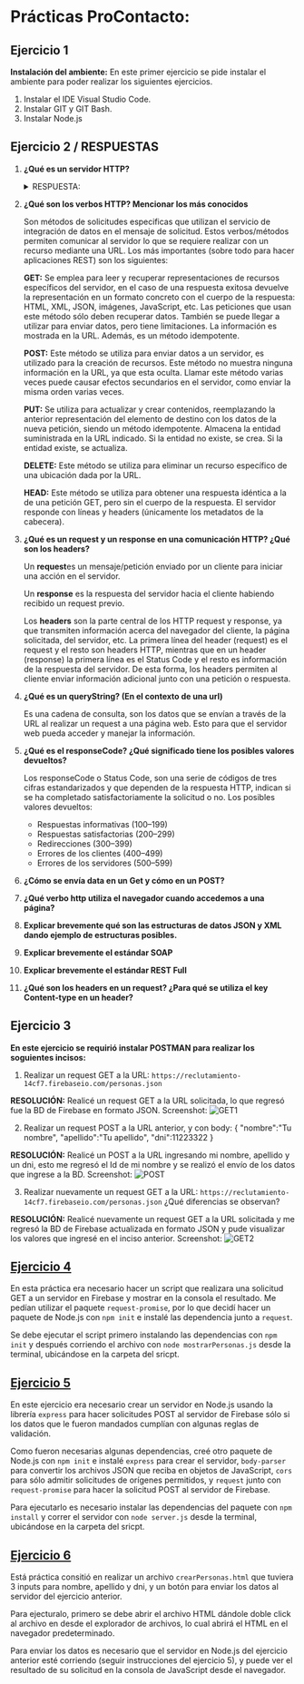 # Prácticas ProContacto: #


## Ejercicio 1 


**Instalación del ambiente:** En este primer ejercicio se pide instalar el ambiente para poder realizar los siguientes ejercicios.
1.	Instalar el IDE Visual Studio Code.
2.	Instalar GIT y GIT Bash.
3.	Instalar Node.js


## Ejercicio 2 / RESPUESTAS

1.	**¿Qué es un servidor HTTP?**
    <details>
    <summary>RESPUESTA:</summary>
    <p>Un servidor HTTP es un programa que procesa una aplicación del lado del servidor para realizar conexiones con el cliente. Este servidor se encarga de enviar         peticiones desde la conexión del cliente hasta el sistema que gestiona las peticiones para transmitir una respuesta al cliente a través de una conexión TCP. El     código recibido por el cliente se procesa a través de un navegador web (URLs) y se trasmite mediante un protocolo, generalmente HTTP.
    </p>
    </details>

2.	**¿Qué son los verbos HTTP? Mencionar los más conocidos**

    Son métodos de solicitudes especificas que utilizan el servicio de integración de datos en el mensaje de solicitud. Estos verbos/métodos permiten comunicar al       servidor lo que se requiere realizar con un recurso mediante una URL. Los más importantes (sobre todo para hacer aplicaciones REST) son los siguientes:

    **GET:** Se emplea para leer y recuperar representaciones de recursos específicos del servidor, en el caso de una respuesta exitosa devuelve la representación  en un     formato concreto con el cuerpo de la respuesta: HTML, XML, JSON, imágenes, JavaScript, etc. Las peticiones que usan este método sólo deben recuperar datos.         También se puede llegar a utilizar para enviar datos, pero tiene limitaciones. La información es mostrada en la URL. Además, es un método idempotente. 

    **POST:** Este método se utiliza para enviar datos a un servidor, es utilizado para la creación de recursos. Este método no muestra ninguna información en la URL,       ya que esta oculta. Llamar este método varias veces puede causar efectos secundarios en el servidor, como enviar la misma orden varias veces. 

    **PUT:** Se utiliza para actualizar y crear contenidos, reemplazando la anterior representación del elemento de destino con los datos de la nueva petición, siendo       un método idempotente. Almacena la entidad suministrada en la URL indicado. Si la entidad no existe, se crea. Si la entidad existe, se actualiza.

    **DELETE:** Este método se utiliza para eliminar un recurso específico de una ubicación dada por la URL.

    **HEAD:** Este método se utiliza para obtener una respuesta idéntica a la de una petición GET, pero sin el cuerpo de la respuesta. El servidor responde con líneas y     headers (únicamente los metadatos de la cabecera).

3.	**¿Qué es un request y un response en una comunicación HTTP? ¿Qué son los headers?**

    Un **request**es un mensaje/petición enviado por un cliente para iniciar una acción en el servidor.
    
    Un **response** es la respuesta del servidor hacia el cliente habiendo recibido un request previo. 
    
    Los **headers** son la parte central de los HTTP request y response, ya que transmiten información acerca del navegador del cliente, la página solicitada, del           servidor, etc. La primera línea del header (request) es el request y el resto son headers HTTP, mientras que en un header (response) la primera línea es el  Status     Code y el resto es información de la respuesta del servidor. De esta forma, los headers permiten al cliente enviar información adicional junto con una petición     o respuesta.

4.	**¿Qué es un queryString? (En el contexto de una url)**

    Es una cadena de consulta,  son los datos que se envían a través de la URL al realizar un request a una página web. Esto para que el servidor web pueda acceder     y manejar la información. 
5.	**¿Qué es el responseCode? ¿Qué significado tiene los posibles valores devueltos?**

    Los responseCode o Status Code, son una serie de códigos de tres cifras estandarizados y que dependen de la respuesta HTTP, indican si se ha completado         satisfactoriamente la solicitud o no.
    Los posibles valores devueltos: 
    <ul>
    <li>Respuestas informativas (100–199)</li>
    <li>Respuestas satisfactorias (200–299)</li>
    <li>Redirecciones (300–399)</li>
    <li>Errores de los clientes (400–499)</li>
    <li>Errores de los servidores (500–599)</li>    
    </ul>


6.	**¿Cómo se envía data en un Get y cómo en un POST?** 
7.	**¿Qué verbo http utiliza el navegador cuando accedemos a una página?**
8.	**Explicar brevemente qué son las estructuras de datos JSON y XML dando ejemplo de estructuras posibles.**
9.	**Explicar brevemente el estándar SOAP**
10.	**Explicar brevemente el estándar REST Full**
11.	**¿Qué son los headers en un request? ¿Para qué se utiliza el key Content-type en un header?**



## Ejercicio 3

**En este ejercicio se requirió instalar POSTMAN para realizar los soguientes incisos:**

1. Realizar un request GET a la URL: `https://reclutamiento-14cf7.firebaseio.com/personas.json`

**RESOLUCIÓN:** Realicé un request GET a la URL solicitada, lo que regresó fue la BD de Firebase en formato JSON.
Screenshot:
![GET1](https://github.com/javoflores28/Practicas/blob/master/Ejercicios/ScreenShots/GET-1.png) 

2. Realizar un request POST a la URL anterior, y con body:
{
"nombre":"Tu nombre",
"apellido":"Tu apellido",
"dni":11223322
}


**RESOLUCIÓN:** Realicé un POST a la URL ingresando mi nombre, apellido y un dni, esto me regresó el Id de mi nombre y se realizó el envío de los datos que ingrese a la BD.
Screenshot:
![POST](https://github.com/javoflores28/Practicas/blob/master/Ejercicios/ScreenShots/POST1.png)

3. Realizar nuevamente un request GET a la URL: `https://reclutamiento-14cf7.firebaseio.com/personas.json` ¿Qué diferencias se observan?

**RESOLUCIÓN:** Realicé nuevamente un request GET a la URL solicitada y me regresó la BD de Firebase actualizada en formato JSON y pude visualizar los valores que ingresé en el inciso anterior. 
Screenshot:
![GET2](https://github.com/javoflores28/Practicas/blob/master/Ejercicios/ScreenShots/GET-2.png)  

## [Ejercicio 4](https://github.com/javoflores28/Practicas/blob/master/Ejercicios/mostrarPersonas.js)

En esta práctica era necesario hacer un script que realizara una solicitud GET a un servidor en Firebase y mostrar en la consola el resultado. Me pedían utilizar el paquete `request-promise`, por lo que decidí hacer un paquete de Node.js con `npm init` e instalé las dependencia junto a `request`.

Se debe ejecutar el script primero instalando las dependencias con `npm init` y después corriendo el archivo con `node mostrarPersonas.js` desde la terminal, ubicándose en la carpeta del sricpt.

## [Ejercicio 5](https://github.com/javoflores28/Practicas/blob/master/Ejercicios/servidor.js)

En este ejercicio era necesario crear un servidor en Node.js usando la librería `express` para hacer solicitudes POST al servidor de Firebase sólo si los datos que le fueron mandados cumplían con algunas reglas de validación. 

Como fueron necesarias algunas dependencias, creé otro paquete de Node.js con `npm init` e instalé `express` para crear el servidor, `body-parser` para convertir los archivos JSON que reciba en objetos de JavaScript, `cors` para sólo admitir solicitudes de orígenes permitidos, y `request` junto con `request-promise` para hacer la solicitud POST al servidor de Firebase.

Para ejecutarlo es necesario instalar las dependencias del paquete con `npm install` y correr el servidor con `node server.js` desde la terminal, ubicándose en la carpeta del sricpt.

## [Ejercicio 6](https://github.com/javoflores28/Practicas/blob/master/Ejercicios/crearPersonas.html)

Está práctica consitió en realizar un archivo `crearPersonas.html` que tuviera 3 inputs para nombre, apellido y dni, y un botón para enviar los datos al servidor del ejercicio anterior.

Para ejecturalo, primero se debe abrir el archivo HTML dándole doble click al archivo en desde el explorador de archivos, lo cual abrirá el HTML en el navegador predeterminado. 

Para enviar los datos es necesario que el servidor en Node.js del ejercicio anterior esté corriendo (seguir instrucciones del ejercicio 5), y puede ver el resultado de su solicitud en la consola de JavaScript desde el navegador.
